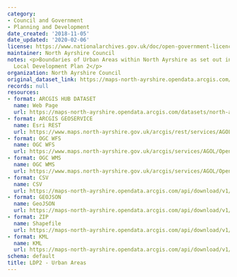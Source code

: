```yaml
---
category:
- Council and Government
- Planning and Development
date_created: '2018-11-05'
date_updated: '2020-02-06'
license: https://www.nationalarchives.gov.uk/doc/open-government-licence/version/3/
maintainer: North Ayrshire Council
notes: <p>Boundaries of Urban Areas within North Ayrshire as set out in the Adopted
  Local Development Plan 2</p>
organization: North Ayrshire Council
original_dataset_link: https://maps-north-ayrshire.opendata.arcgis.com/datasets/north-ayrshire::ldp2-urban-areas
records: null
resources:
- format: ARCGIS HUB DATASET
  name: Web Page
  url: https://maps-north-ayrshire.opendata.arcgis.com/datasets/north-ayrshire::ldp2-urban-areas
- format: ARCGIS GEOSERVICE
  name: Esri REST
  url: https://www.maps.north-ayrshire.gov.uk/arcgis/rest/services/AGOL/Open_Data_Portal4/MapServer/15
- format: OGC WFS
  name: OGC WFS
  url: https://www.maps.north-ayrshire.gov.uk/arcgis/services/AGOL/Open_Data_Portal4/MapServer/WFSServer?request=GetCapabilities&service=WFS
- format: OGC WMS
  name: OGC WMS
  url: https://www.maps.north-ayrshire.gov.uk/arcgis/services/AGOL/Open_Data_Portal4/MapServer/WMSServer?request=GetCapabilities&service=WMS
- format: CSV
  name: CSV
  url: https://maps-north-ayrshire.opendata.arcgis.com/api/download/v1/items/37e8c71afbf1480fb2f1332d0a6d5392/csv?layers=15
- format: GEOJSON
  name: GeoJSON
  url: https://maps-north-ayrshire.opendata.arcgis.com/api/download/v1/items/37e8c71afbf1480fb2f1332d0a6d5392/geojson?layers=15
- format: ZIP
  name: Shapefile
  url: https://maps-north-ayrshire.opendata.arcgis.com/api/download/v1/items/37e8c71afbf1480fb2f1332d0a6d5392/shapefile?layers=15
- format: KML
  name: KML
  url: https://maps-north-ayrshire.opendata.arcgis.com/api/download/v1/items/37e8c71afbf1480fb2f1332d0a6d5392/kml?layers=15
schema: default
title: LDP2 - Urban Areas
---
```

